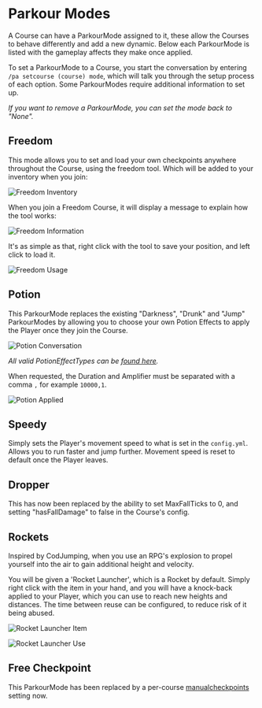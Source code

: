 Parkour Modes
======

A Course can have a ParkourMode assigned to it, these allow the Courses to behave differently and add a new dynamic. Below each ParkourMode is listed with the gameplay affects they make once applied.

To set a ParkourMode to a Course, you start the conversation by entering `/pa setcourse (course) mode`, which will talk you through the setup process of each option. Some ParkourModes require additional information to set up.

_If you want to remove a ParkourMode, you can set the mode back to "None"._

## Freedom

This mode allows you to set and load your own checkpoints anywhere throughout the Course, using the freedom tool. Which will be added to your inventory when you join:

![Freedom Inventory](https://i.imgur.com/1GmoO1k.png "Freedom Inventory")

When you join a Freedom Course, it will display a message to explain how the tool works:

![Freedom Information](https://i.imgur.com/JObldpv.png "Freedom Information")

It's as simple as that, right click with the tool to save your position, and left click to load it.

![Freedom Usage](https://i.imgur.com/TZ4p8UM.png "Freedom Usage")

## Potion

This ParkourMode replaces the existing "Darkness", "Drunk" and "Jump" ParkourModes by allowing you to choose your own Potion Effects to apply the Player once they join the Course.

![Potion Conversation](https://i.imgur.com/zse9E0X.png "Potion Conversation")

_All valid PotionEffectTypes can be [found here](https://hub.spigotmc.org/javadocs/bukkit/org/bukkit/potion/PotionEffectType.html)._

When requested, the Duration and Amplifier must be separated with a comma `,` for example `10000,1`.

![Potion Applied](https://i.imgur.com/EhFL3Ku.png "Potion Applied")

## Speedy

Simply sets the Player's movement speed to what is set in the `config.yml`. Allows you to run faster and jump further. Movement speed is reset to default once the Player leaves.

## Dropper

This has now been replaced by the ability to set MaxFallTicks to 0, and setting "hasFallDamage" to false in the Course's config.

## Rockets

Inspired by CodJumping, when you use an RPG's explosion to propel yourself into the air to gain additional height and velocity.

You will be given a 'Rocket Launcher', which is a Rocket by default. Simply right click with the item in your hand, and you will have a knock-back applied to your Player, which you can use to reach new heights and distances. The time between reuse can be configured, to reduce risk of it being abused.

![Rocket Launcher Item](https://i.imgur.com/5xFkFHR.png "Rocket Launcher Item")

![Rocket Launcher Use](https://i.imgur.com/i1f2Dmc.png "Rocket Launcher Use")

## Free Checkpoint

This ParkourMode has been replaced by a per-course [manualcheckpoints](/tutorials/parkour-courses?id=manualcheckpoints) setting now.

